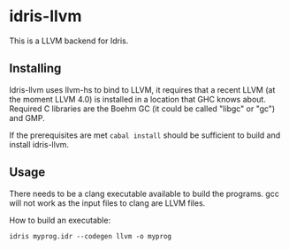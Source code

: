 # idris-llvm

This is a LLVM backend for Idris.

## Installing

Idris-llvm uses llvm-hs to bind to LLVM, it requires that a recent LLVM (at the moment LLVM 4.0) is installed in a location that GHC knows about. Required C libraries are the Boehm GC (it could be called "libgc" or "gc") and GMP.

If the prerequisites are met `cabal install` should be sufficient to build and install idris-llvm.

## Usage

There needs to be a clang executable available to build the programs. gcc will not work as the input files to clang are LLVM files.

How to build an executable:
```
idris myprog.idr --codegen llvm -o myprog
```